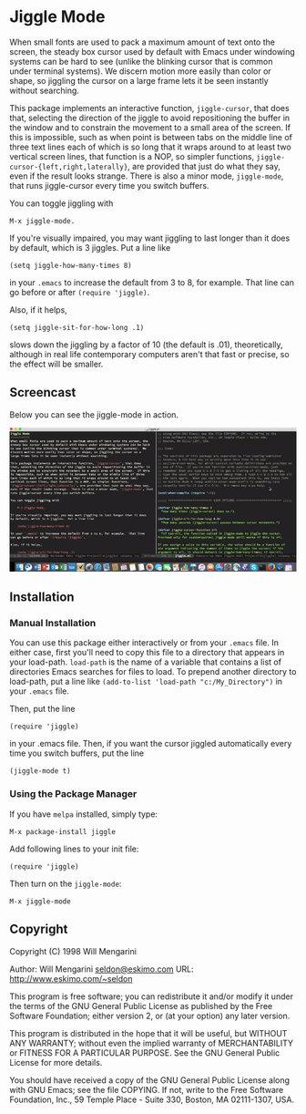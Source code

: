 Jiggle Mode
===========
When small fonts are used to pack a maximum amount of text onto the screen, the
steady box cursor used by default with Emacs under windowing systems can be hard
to see (unlike the blinking cursor that is common under terminal systems).  We
discern motion more easily than color or shape, so jiggling the cursor on a
large frame lets it be seen instantly without searching.

This package implements an interactive function, `jiggle-cursor`, that does
that, selecting the direction of the jiggle to avoid repositioning the buffer in
the window and to constrain the movement to a small area of the screen.  If this
is impossible, such as when point is between tabs on the middle line of three
text lines each of which is so long that it wraps around to at least two
vertical screen lines, that function is a NOP, so simpler functions,
`jiggle-cursor-{left,right,laterally}`, are provided that just do what they say,
even if the result looks strange.  There is also a minor mode, `jiggle-mode`, that
runs jiggle-cursor every time you switch buffers.

You can toggle jiggling with

    M-x jiggle-mode.

If you're visually impaired, you may want jiggling to last longer than it does
by default, which is 3 jiggles.  Put a line like

    (setq jiggle-how-many-times 8)

in your `.emacs` to increase the default from 3 to 8, for example.  That line
can go before or after `(require 'jiggle)`.

Also, if it helps,

    (setq jiggle-sit-for-how-long .1)

slows down the jiggling by a factor of 10 (the default is .01), theoretically,
although in real life contemporary computers aren't that fast or precise, so the
effect will be smaller.

Screencast
----------
Below you can see the jiggle-mode in action.

![Jiggle Mode in Action - Screencast](./jiggle.gif "Jiggle Mode Screencast")

Installation
------------

### Manual Installation
You can use this package either interactively or from your `.emacs` file.  In
either case, first you'll need to copy this file to a directory that appears in
your load-path. `load-path` is the name of a variable that contains a list of
directories Emacs searches for files to load.  To prepend another directory to
load-path, put a line like `(add-to-list 'load-path "c:/My_Directory")` in your
`.emacs` file.

Then, put the line

    (require 'jiggle)

in your .emacs file.  Then, if you want the cursor jiggled automatically every
time you switch buffers, put the line

    (jiggle-mode t)

### Using the Package Manager

If you have `melpa` installed, simply type:

    M-x package-install jiggle

Add following lines to your init file:

    (require 'jiggle)

Then turn on the `jiggle-mode`:

    M-x jiggle-mode


Copyright
---------
Copyright (C) 1998 Will Mengarini

Author: Will Mengarini seldon@eskimo.com
URL: http://www.eskimo.com/~seldon

This program is free software; you can redistribute it and/or modify it under
the terms of the GNU General Public License as published by the Free Software
Foundation; either version 2, or (at your option) any later version.

This program is distributed in the hope that it will be useful, but WITHOUT ANY
WARRANTY; without even the implied warranty of MERCHANTABILITY or FITNESS FOR A
PARTICULAR PURPOSE.  See the GNU General Public License for more details.

You should have received a copy of the GNU General Public License along with GNU
Emacs; see the file COPYING.  If not, write to the Free Software Foundation,
Inc., 59 Temple Place - Suite 330, Boston, MA 02111-1307, USA.
